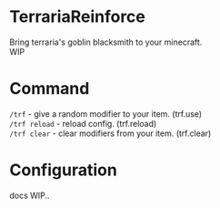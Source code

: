 # TerrariaReinforce
Bring terraria's goblin blacksmith to your minecraft.  
WIP

# Command
`/trf` - give a random modifier to your item. (trf.use)  
`/trf reload` - reload config. (trf.reload)  
`/trf clear` - clear modifiers from your item. (trf.clear)    

# Configuration
docs WIP..